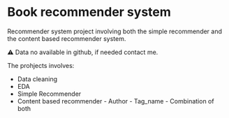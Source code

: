 # Book recommender system

Recommender system project involving both the simple recommender and the content based recommender system.

⚠️ Data no available in github, if needed contact me.

The prohjects involves:

- Data cleaning
- EDA
- Simple Recommender
- Content based recommender
      - Author
      - Tag_name
      - Combination of both
